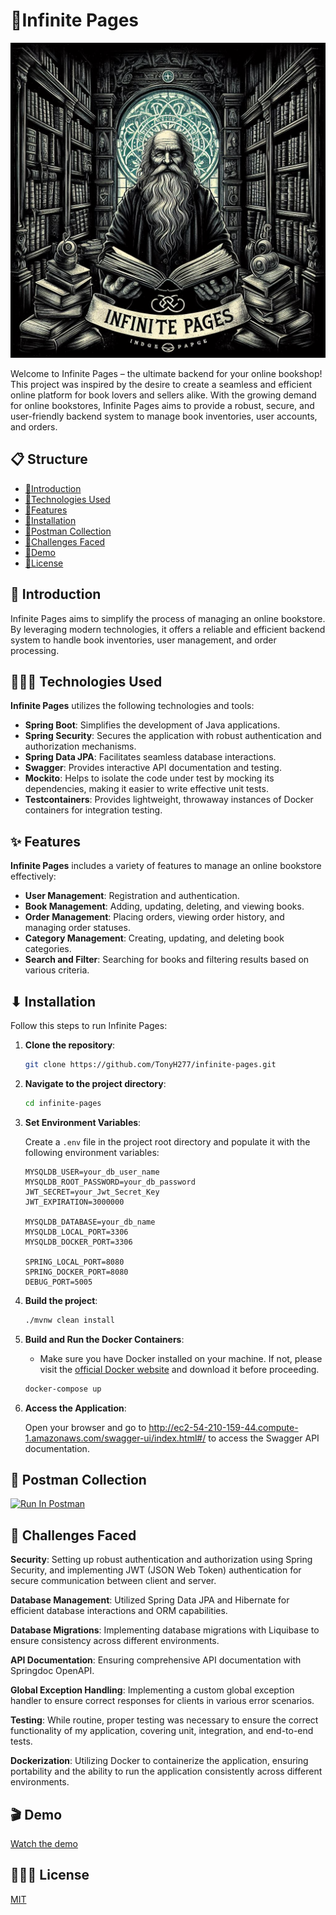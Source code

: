 # 📃Infinite Pages

![Infinite Pages Logo](images/infinite_pages_logo.jpg)

Welcome to Infinite Pages – the ultimate backend for your online bookshop! This project was inspired by the desire to create a seamless and efficient online platform for book lovers and sellers alike. With the growing demand for online bookstores, Infinite Pages aims to provide a robust, secure, and user-friendly backend system to manage book inventories, user accounts, and orders.

## 📋 Structure
- [📓Introduction](#-introduction)
- [📓Technologies Used](#-technologies-used)
- [📓Features](#-features)
- [📓Installation](#-installation)
- [📓Postman Collection](#-postman-collection)
- [📓Challenges Faced](#-challenges-faced)
- [📓Demo](#-demo)
- [📓License](#-license)


## 🚀 Introduction

Infinite Pages aims to simplify the process of managing an online bookstore. By leveraging modern technologies, it offers a reliable and efficient backend system to handle book inventories, user management, and order processing.

## 👨🏻‍💻 Technologies Used

**Infinite Pages** utilizes the following technologies and tools:

- **Spring Boot**: Simplifies the development of Java applications.
- **Spring Security**: Secures the application with robust authentication and authorization mechanisms.
- **Spring Data JPA**: Facilitates seamless database interactions.
- **Swagger**: Provides interactive API documentation and testing.
- **Mockito**: Helps to isolate the code under test by mocking its dependencies, making it easier to write effective unit tests.
- **Testcontainers**: Provides lightweight, throwaway instances of Docker containers for integration testing.


## ✨ Features

**Infinite Pages** includes a variety of features to manage an online bookstore effectively:

- **User Management**: Registration and authentication.
- **Book Management**: Adding, updating, deleting, and viewing books.
- **Order Management**: Placing orders, viewing order history, and managing order statuses.
- **Category Management**: Creating, updating, and deleting book categories.
- **Search and Filter**: Searching for books and filtering results based on various criteria.

## ⬇ Installation

Follow this steps to run Infinite Pages:
1. **Clone the repository**:
   ```bash
   git clone https://github.com/TonyH277/infinite-pages.git
   ```

2. **Navigate to the project directory**:
   ```bash
   cd infinite-pages
   ```
3. **Set Environment Variables**:

   Create a `.env` file in the project root directory and populate it with the following environment variables:
   ```env
   MYSQLDB_USER=your_db_user_name
   MYSQLDB_ROOT_PASSWORD=your_db_password
   JWT_SECRET=your_Jwt_Secret_Key
   JWT_EXPIRATION=3000000
   
   MYSQLDB_DATABASE=your_db_name
   MYSQLDB_LOCAL_PORT=3306
   MYSQLDB_DOCKER_PORT=3306
   
   SPRING_LOCAL_PORT=8080
   SPRING_DOCKER_PORT=8080
   DEBUG_PORT=5005
   ```

4. **Build the project**:
   ```bash
   ./mvnw clean install
   ```

5. **Build and Run the Docker Containers**:

    - Make sure you have Docker installed on your machine. If not, please visit the [official Docker website](https://www.docker.com/products/docker-desktop/) and download it before proceeding.

   ```bash
   docker-compose up
   ```


6. **Access the Application**:

   Open your browser and go to http://ec2-54-210-159-44.compute-1.amazonaws.com/swagger-ui/index.html#/ to access the Swagger API documentation.

## 📨 Postman Collection
[![Run In Postman](https://run.pstmn.io/button.svg)](https://god.gw.postman.com/run-collection/27654110-e9da90b5-a162-403e-aa61-86128ee91941?action=collection%2Ffork&source=rip_markdown&collection-url=entityId%3D27654110-e9da90b5-a162-403e-aa61-86128ee91941%26entityType%3Dcollection%26workspaceId%3D0c7c53b2-2c1b-4b07-8cf8-3513ebbf748b)

## 🧠 Challenges Faced
**Security**: Setting up robust authentication and authorization using Spring Security, and implementing JWT (JSON Web Token) authentication for secure communication between client and server.

**Database Management**: Utilized Spring Data JPA and Hibernate for efficient database interactions and ORM capabilities.

**Database Migrations**: Implementing database migrations with Liquibase to ensure consistency across different environments.

**API Documentation**: Ensuring comprehensive API documentation with Springdoc OpenAPI.

**Global Exception Handling**: Implementing a custom global exception handler to ensure correct responses for clients in various error scenarios.

**Testing**: While routine, proper testing was necessary to ensure the correct functionality of my application, covering unit, integration, and end-to-end tests.

**Dockerization**: Utilizing Docker to containerize the application, ensuring portability and the ability to run the application consistently across different environments.

## 🎬 Demo

[Watch the demo](https://www.loom.com/share/a3f5e8ef8bc3424aafa6afb0a083ebd3?sid=a6095b47-eab9-448f-a4d8-e0095cfbc324)

## 👨🏾‍⚖️ License

[MIT](https://choosealicense.com/licenses/mit/)